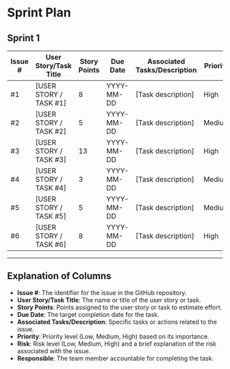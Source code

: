 # Sprint Plan

## Sprint 1

| Issue # | User Story/Task Title                          | Story Points | Due Date   | Associated Tasks/Description                           | Priority | Risk  | Responsible    |
|---------|------------------------------------------------|--------------|------------|--------------------------------------------------------|----------|-------|----------------|
| #1      | [USER STORY / TASK #1]                         | 8            | YYYY-MM-DD |[Task description]                                      | High     | Medium | [Team Member Name] |
| #2      | [USER STORY / TASK #2]                         | 5            | YYYY-MM-DD |[Task description]                                      | Medium   | Medium | [Team Member Name] |
| #3      | [USER STORY / TASK #3]                         | 13           | YYYY-MM-DD |[Task description]                                      | High     | High  | [Team Member Name] |
| #4      | [USER STORY / TASK #4]                         | 3            | YYYY-MM-DD |[Task description]                                      | Medium   | Low   | [Team Member Name] |
| #5      | [USER STORY / TASK #5]                         | 5            | YYYY-MM-DD |[Task description]                                      | Medium   | Medium | [Team Member Name] |
| #6      | [USER STORY / TASK #6]                         | 8            | YYYY-MM-DD |[Task description]                                      | High     | High  | [Team Member Name] |

---

## Explanation of Columns

- **Issue #**: The identifier for the issue in the GitHub repository.
- **User Story/Task Title**: The name or title of the user story or task.
- **Story Points**: Points assigned to the user story or task to estimate effort.
- **Due Date**: The target completion date for the task.
- **Associated Tasks/Description**: Specific tasks or actions related to the issue.
- **Priority**: Priority level (Low, Medium, High) based on its importance.
- **Risk**: Risk level (Low, Medium, High) and a brief explanation of the risk associated with the issue.
- **Responsible**: The team member accountable for completing the task.
